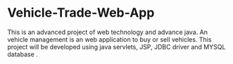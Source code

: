# Vehicle-Trade-Web-App
This is an advanced project of web technology and advance java. An vehicle management is an web application to buy or sell vehicles. This project will be developed using java servlets, JSP, JDBC driver and MYSQL database .
